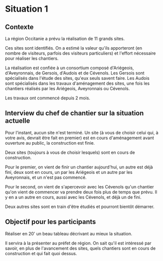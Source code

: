 # Situation 1
## Contexte
La région Occitanie a prévu la réalisation de 11 grands sites. 

Ces sites sont identifiés. On a estimé la valeur qu'ils apporteront (en nombre de visiteurs, parfois des visiteurs particuliers) et l'effort nécessaire pour réaliser les chantiers.

La réalisation est confiée à un consortium composé d'Ariégeois, d'Aveyronnais, de Gersois, d'Audois et de Cévenols.
Les Gersois sont spécialisés dans l'étude des sites, qu'eux seuls savent faire. Les Audois sont spécialisés dans les travaux d'aménagement des sites, une fois les chantiers réalisés par les Ariégeois, Aveyronnais ou Cévenols.

Les travaux ont commencé depuis 2 mois.
## Interview du chef de chantier sur la situation actuelle
Pour l'instant, aucun site n'est terminé. Un site (à vous de choisir celui qui, à votre avis, devrait être fait en premier) est en cours d'aménagement avant ouverture au public, la construction est finie.

Deux sites (toujours à vous de choisir lesquels) sont en cours de construction. 

Pour le premier, on vient de finir un chantier aujourd'hui, un autre est déjà fini, deux sont en cours, un par les Ariégeois et un autre par les Aveyronnais, et un n'est pas commencé.

Pour le second, on vient de s'apercevoir avec les Cévenols qu'un chantier qu'on vient de commencer va prendre deux fois plus de temps que prévu. Il y en a un autre en cours, aussi avec les Cévenols, et déjà un de fini.

Deux autres sites sont en train d'être étudiés et pourront bientôt démarrer.
## Objectif pour les participants
Réaliser en 20' un beau tableau décrivant au mieux la situation. 

Il servira à la présenter au préfet de région. On sait qu'il est intéressé par savoir, en plus de l'avancement des sites, quels chantiers sont en cours de construction et qui fait quoi dessus.
